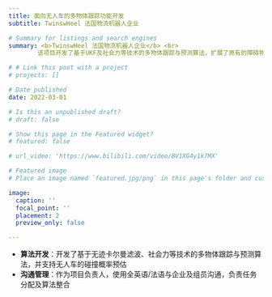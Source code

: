 ```yaml
---
title: 面向无人车的多物体跟踪功能开发
subtitle: TwinswHeel 法国物流机器人企业

# Summary for listings and search engines
summary: <b>TwinswHeel 法国物流机器人企业</b> <br> 
        该项目开发了基于UKF及社会力等技术的多物体跟踪与预测算法，扩展了原有的障碍物静态感知功能

# # Link this post with a project
# projects: []

# Date published
date: 2022-03-01

# Is this an unpublished draft?
# draft: false

# Show this page in the Featured widget?
# featured: false

# url_video: 'https://www.bilibili.com/video/BV1XG4y1k7MX'

# Featured image
# Place an image named `featured.jpg/png` in this page's folder and customize its options here.

image:
  caption: ''
  focal_point: ''
  placement: 2
  preview_only: false

---
```


* **算法开发**：开发了基于无迹卡尔曼滤波、社会力等技术的多物体跟踪与预测算法，并支持无人车的碰撞概率预估
* **沟通管理**：作为项目负责人，使用全英语/法语与企业及组员沟通，负责任务分配及算法整合
